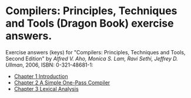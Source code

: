 # Compilers: Principles, Techniques and Tools (Dragon Book) exercise answers.

Exercise answers (keys) for "Compilers: Principles, Techniques and Tools, Second Edition" by *Alfred V. Aho, Monica S. Lam, Ravi Sethi, Jeffrey D. Ullman*, 2006, ISBN: 0-321-48681-1:

* [Chapter 1 Introduction](./ch01/ch01.md)
* [Chapter 2 A Simple One-Pass Compiler](./ch02/ch02.md)
* [Chapter 3 Lexical Analysis](./ch03/ch03.md)
